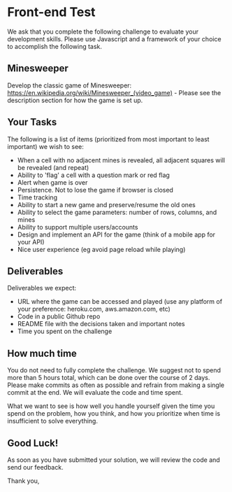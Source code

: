 # Front-end Test

We ask that you complete the following challenge to evaluate your development skills. Please use Javascript and a framework of your choice to accomplish the following task.

## Minesweeper
Develop the classic game of Minesweeper: https://en.wikipedia.org/wiki/Minesweeper_(video_game) - Please see the description section for how the game is set up.

## Your Tasks
The following is a list of items (prioritized from most important to least important) we wish to see:
* When a cell with no adjacent mines is revealed, all adjacent squares will be revealed (and repeat)
* Ability to 'flag' a cell with a question mark or red flag
* Alert when game is over
* Persistence. Not to lose the game if browser is closed
* Time tracking
* Ability to start a new game and preserve/resume the old ones
* Ability to select the game parameters: number of rows, columns, and mines
* Ability to support multiple users/accounts
* Design and implement an API for the game (think of a mobile app for your API)
* Nice user experience (eg avoid page reload while playing)

## Deliverables
Deliverables we expect:
* URL where the game can be accessed and played (use any platform of your preference: heroku.com, aws.amazon.com, etc)
* Code in a public Github repo
* README file with the decisions taken and important notes
* Time you spent on the challenge

## How much time
You do not need to fully complete the challenge. We suggest not to spend more than 5 hours total, which can be done over the course of 2 days.  Please make commits as often as possible and refrain from making a single commit at the end.  We will evaluate the code and time spent.

What we want to see is how well you handle yourself given the time you spend on the problem, how you think, and how you prioritize when time is insufficient to solve everything.

## Good Luck!
As soon as you have submitted your solution, we will review the code and send our feedback.

Thank you,
